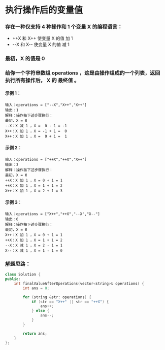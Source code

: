 # 执行操作后的变量值

### 存在一种仅支持 4 种操作和 1 个变量 X 的编程语言：

* ++X 和 X++ 使变量 X 的值 加 1
* --X 和 X-- 使变量 X 的值 减 1
### 最初，X 的值是 0

### 给你一个字符串数组 operations ，这是由操作组成的一个列表，返回执行所有操作后， X 的 最终值 。

#### 示例 1：
```
输入：operations = ["--X","X++","X++"]
输出：1
解释：操作按下述步骤执行：
最初，X = 0
--X：X 减 1 ，X =  0 - 1 = -1
X++：X 加 1 ，X = -1 + 1 =  0
X++：X 加 1 ，X =  0 + 1 =  1
```
#### 示例 2：
```
输入：operations = ["++X","++X","X++"]
输出：3
解释：操作按下述步骤执行： 
最初，X = 0
++X：X 加 1 ，X = 0 + 1 = 1
++X：X 加 1 ，X = 1 + 1 = 2
X++：X 加 1 ，X = 2 + 1 = 3
```
#### 示例 3：
```
输入：operations = ["X++","++X","--X","X--"]
输出：0
解释：操作按下述步骤执行：
最初，X = 0
X++：X 加 1 ，X = 0 + 1 = 1
++X：X 加 1 ，X = 1 + 1 = 2
--X：X 减 1 ，X = 2 - 1 = 1
X--：X 减 1 ，X = 1 - 1 = 0
```

### 解题思路：
```cpp
class Solution {
public:
    int finalValueAfterOperations(vector<string>& operations) {
        int ans = 0;

        for (string &str: operations) {
            if (str == "X++" || str == "++X") {
                ans++;
            } else {
                ans--;
            }
        }

        return ans;
    }
};
```
